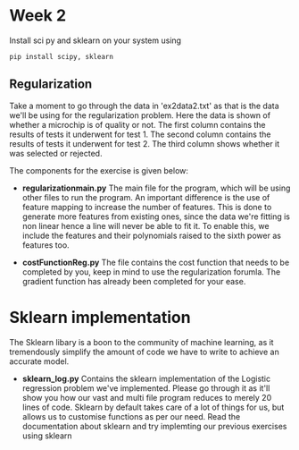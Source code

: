 # Week 2
Install sci
py and sklearn on your system using 
```
pip install scipy, sklearn
```
## Regularization
Take a moment to go through the data in 'ex2data2.txt' as that is the data we'll be using for the regularization problem.
Here the data is shown of whether a microchip is of quality or not.
The first column contains the results of tests it underwent for test 1.
The second column contains the results of tests it underwent for test 2.
The third column shows whether it was selected or rejected.

The components for the exercise is given below:

* __regularizationmain.py__
The main file for the program, which will be using other files to  run the program.
An important difference is the use of feature mapping to increase the number of features. This is done to generate more features from existing ones, since the data we're fitting is non linear hence a line will never be able to fit it.
To enable this, we include the features and their polynomials raised to the sixth power as features too.

* __costFunctionReg.py__
The file contains the cost function that needs to be completed by you, keep in mind to use the regularization forumla.
The gradient function has already been completed for your ease.

# Sklearn implementation
The Sklearn libary is a boon to the community of machine learning, as it tremendously simplify the amount of code we have to write to achieve an accurate model. 
* __sklearn_log.py__
Contains the sklearn implementation of the Logistic regression problem we've implemented. Please go through it as it'll show you how our vast and multi file program reduces to merely 20 lines of code. Sklearn by default takes care of a lot of things for us, but allows us to customise functions as per our need. 
Read the documentation about sklearn and try implemting our previous exercises using sklearn



